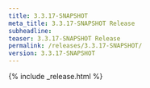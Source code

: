 ```yaml
---
title: 3.3.17-SNAPSHOT
meta_title: 3.3.17-SNAPSHOT Release
subheadline: 
teaser: 3.3.17-SNAPSHOT Release
permalink: /releases/3.3.17-SNAPSHOT/
version: 3.3.17-SNAPSHOT
---
```


{% include _release.html %}
